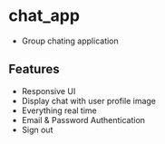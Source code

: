 # chat_app

- Group chating application



## Features
- Responsive UI
- Display chat with user profile image
- Everything real time
- Email & Password Authentication
- Sign out
